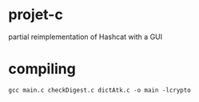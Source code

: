 # projet-c
partial reimplementation of Hashcat with a GUI

# compiling
```
gcc main.c checkDigest.c dictAtk.c -o main -lcrypto
```
